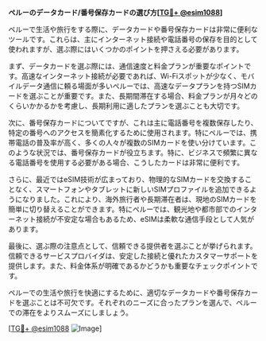 **ペルーのデータカード/番号保存カードの選び方[[TG💪+ @esim1088](https://t.me/s/esim1088)]**

ペルーで生活や旅行をする際に、データカードや番号保存カードは非常に便利なツールです。これらは、主にインターネット接続や電話番号の保存を目的として使われますが、選ぶ際にはいくつかのポイントを押さえる必要があります。

まず、データカードを選ぶ際には、通信速度と料金プランが重要なポイントです。高速なインターネット接続が必要であれば、Wi-Fiスポットが少なく、モバイルデータ通信に頼る場面が多いペルーでは、高速なデータプランを持つSIMカードを選ぶことが重要です。また、長期間滞在する場合、料金プランが月々どのくらいかかるかを考慮し、長期利用に適したプランを選ぶことも大切です。

次に、番号保存カードについてですが、これは主に電話番号を複数保存したり、特定の番号へのアクセスを簡素化するために使用されます。特にペルーでは、携帯電話の普及率が高く、多くの人々が複数のSIMカードを使い分けています。このような状況では、番号保存カードが役立ちます。特に、ビジネスで頻繁に異なる電話番号を使用する必要がある場合、こうしたカードは非常に便利です。

さらに、最近ではeSIM技術が広まっており、物理的なSIMカードを交換することなく、スマートフォンやタブレットに新しいSIMプロファイルを追加できるようになりました。これにより、海外旅行者や長期滞在者は、現地のSIMカードを簡単に切り替えることができます。特にペルーでは、観光地や都市部でのインターネット接続が不安定な場合もあるため、eSIMは柔軟な通信手段として人気があります。

最後に、選ぶ際の注意点として、信頼できる提供者を選ぶことが挙げられます。信頼できるサービスプロバイダは、安定した接続と優れたカスタマーサポートを提供します。また、料金体系が明確であるかどうかも重要なチェックポイントです。

ペルーでの生活や旅行を快適にするために、適切なデータカードや番号保存カードを選ぶことは不可欠です。それぞれのニーズに合ったプランを選んで、ペルーでの滞在をよりスムーズにしましょう。

[[TG💪+ @esim1088](https://t.me/s/esim1088) ![Image](https://i.postimg.cc/Y0z9fWf4/image.png)]